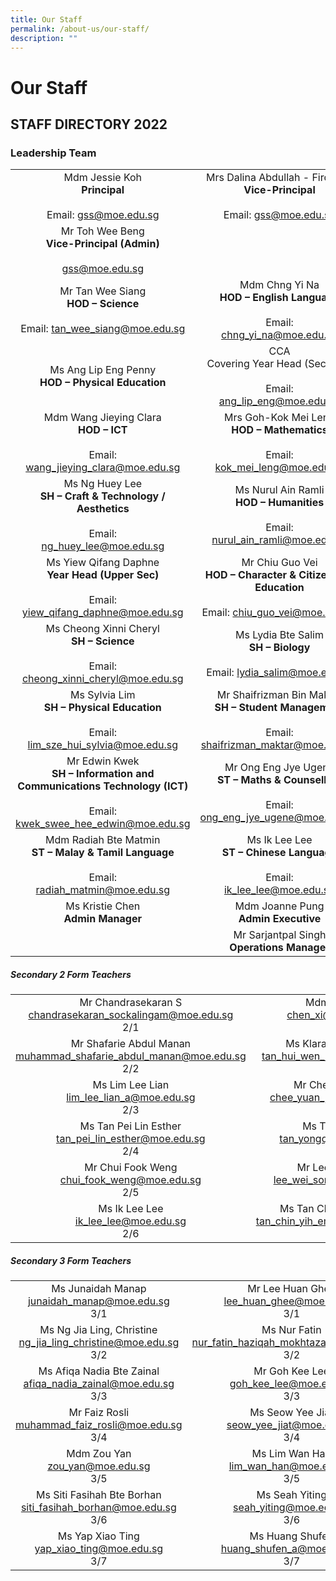 ```yaml
---
title: Our Staff
permalink: /about-us/our-staff/
description: ""
---
```

# **Our Staff**

## STAFF DIRECTORY 2022

### Leadership Team


|  	|  	|
|:---:	|:---:	|
| Mdm Jessie Koh<br>**Principal**<br><br> Email: [gss@moe.edu.sg](mailto:gss@moe.edu.sg) 	| Mrs Dalina Abdullah - Firdouse<br>**Vice-Principal**<br><br>  Email: [gss@moe.edu.sg](mailto:gss@moe.edu.sg) 	|
| Mr Toh Wee Beng<br>**Vice-Principal (Admin)**<br><br>  [gss@moe.edu.sg](mailto:gss@moe.edu.sg) 	|  	|
| Mr Tan Wee Siang<br>**HOD – Science**<br><br>  Email: [tan_wee_siang@moe.edu.sg](mailto:tan_wee_siang@moe.edu.sg)  	| Mdm Chng Yi Na<br>**HOD – English Language**<br><br> Email:  <br>[chng_yi_na@moe.edu.sg](mailto:chng_yi_na@moe.edu.sg)  	|
| Ms Ang Lip Eng Penny <br>**HOD – Physical Education** | CCA<br>Covering Year Head (Sec 2)**<br><br> Email:  <br>[ang_lip_eng@moe.edu.sg](mailto:ang_lip_eng@moe.edu.sg)  	| Ms Teoh Kah Min<br>**HOD – Mother Tongue Language**<br><br>  Email: [teoh_kah_min@moe.edu.sg](mailto:teoh_kah_min@moe.edu.sg)  	|
| Mdm Wang Jieying Clara <br>**HOD – ICT**<br><br>  Email: [wang_jieying_clara@moe.edu.sg](mailto:wang_jieying_clara@moe.edu.sg)  	| Mrs Goh-Kok Mei Leng<br>**HOD – Mathematics**<br><br> Email:  <br>[kok_mei_leng@moe.edu.sg](mailto:kok_mei_leng@moe.edu.sg) 	|
| Ms Ng Huey Lee<br>**SH – Craft &amp; Technology / Aesthetics**<br><br> Email:   <br>[ng_huey_lee@moe.edu.sg](mailto:ng_huey_lee@moe.edu.sg)  	| Ms Nurul Ain Ramli   <br>**HOD – Humanities**<br>     <br> Email:  <br>[nurul_ain_ramli@moe.edu.sg](mailto:nurul_ain_ramli@moe.edu.sg) 	|
| Ms Yiew Qifang Daphne<br>**Year Head (Upper Sec)**<br><br> Email:  <br>[yiew_qifang_daphne@moe.edu.sg](mailto:yiew_qifang_daphne@moe.edu.sg) 	| Mr Chiu Guo Vei<br>**HOD – Character &amp; Citizenship Education**<br><br>  Email: [chiu_guo_vei@moe.edu.sg](mailto:chiu_guo_vei@moe.edu.sg) 	|
| Ms Cheong Xinni Cheryl <br>**SH – Science**<br><br>  Email: [cheong_xinni_cheryl@moe.edu.sg](mailto:cheong_xinni_cheryl@moe.edu.sg)  	| Ms Lydia Bte Salim <br>**SH – Biology**<br><br>  Email: [lydia_salim@moe.edu.sg](mailto:lydia_salim@moe.edu.sg)  	|
|    Ms Sylvia Lim<br>**SH – Physical Education**<br><br>  Email:  <br>[lim_sze_hui_sylvia@moe.edu.sg](mailto:lim_sze_hui_sylvia@moe.edu.sg)  	| Mr Shaifrizman Bin Maktar<br>**SH – Student Management**<br><br> Email:   <br>[shaifrizman_maktar@moe.edu.sg](mailto:shaifrizman_maktar@moe.edu.sg)  	|
|  Mr Edwin Kwek<br>**SH – Information and Communications Technology (ICT)**<br><br>  Email: <br>[kwek_swee_hee_edwin@moe.edu.sg](mailto:kwek_swee_hee_edwin@moe.edu.sg) 	| Mr Ong Eng Jye Ugene <br>**ST – Maths &amp; Counselling**<br><br> Email:   <br>[ong_eng_jye_ugene@moe.edu.sg](mailto:ong_eng_jye_ugene@moe.edu.sg)  	|	|  Ms Maria Concepcion<br>**ST - English Language** <br><br> Email: [maria_cgb@moe.edu.sg](mailto:maria_cgb@moe.edu.sg) 	| Mdm Zou Yan <br>**ST – Chinese Language &amp; China Exchange Programme**<br><br> Email: [zou_yan@moe.edu.sg](mailto:zou_yan@moe.edu.sg)  	|
| Mdm Radiah Bte Matmin <br>**ST – Malay &amp; Tamil Language**<br><br>Email:<br>[radiah_matmin@moe.edu.sg](mailto:radiah_matmin@moe.edu.sg) 	| Ms Ik Lee Lee <br>**ST – Chinese Language**<br><br> Email: <br> [ik_lee_lee@moe.edu.sg](mailto:ik_lee_lee@moe.edu.sg)  	|
| Ms Kristie Chen<br>**Admin Manager** 	| Mdm Joanne Pung<br>**Admin Executive** 	|
|  	|  Mr Sarjantpal Singh <br>**Operations Manager** 	|


##### Secondary 2 Form Teachers

|  	|  	|  	|
|:---:	|:---:	|:---:	|
| Mr Chandrasekaran S<br>chandrasekaran_sockalingam@moe.edu.sg<br>2/1   	| Mdm Chen Xi<br>[chen_xi@moe.edu.sg](mailto:chen_xi@moe.edu.sg)<br>2/1  	|   	|
| Mr Shafarie Abdul Manan<br>[muhammad_shafarie_abdul_manan@moe.edu.sg](mailto:muhammad_shafarie_abdul_manan@moe.edu.sg) <br>2/2 	| Ms Klara Tan Hui Wen<br>[tan_hui_wen_klara@moe.edu.sg](mailto:tan_hui_wen_klara@moe.edu.sg) <br>2/2 	|   	|
| Ms Lim Lee Lian<br>[lim_lee_lian_a@moe.edu.sg](mailto:lim_lee_lian_a@moe.edu.sg)         <br> 2/3    	| Mr Chee Yuan Jun<br>[chee_yuan_jun@moe.edu.sg](mailto:chee_yuan_jun@moe.edu.sg)<br>  2/3   	| Mr Heriyadi Koh<br> [heriyadi_koh@moe.edu.sg](mailto:heriyadi_koh@moe.edu.sg) <br>2/3  	|
| Ms Tan Pei Lin Esther<br>[tan_pei_lin_esther@moe.edu.sg](mailto:tan_pei_lin_esther@moe.edu.sg)<br>2/4 	| Ms Tan Yongqi<br>[tan_yongqi@moe.edu.sg](mailto:tan_yongqi@moe.edu.sg)<br>2/4  	|  	|
| Mr Chui Fook Weng<br>[chui_fook_weng@moe.edu.sg](mailto:chui_fook_weng@moe.edu.sg)<br>2/5 	| Mr Lee Wei Song<br>[lee_wei_song@moe.edu.sg](mailto:lee_wei_song@moe.edu.sg)<br>2/5 	|   	|
| Ms Ik Lee Lee<br>[ik_lee_lee@moe.edu.sg](mailto:ik_lee_lee@moe.edu.sg)<br>2/6 	| Ms Tan Chin Yih Emilline<br>[tan_chin_yih_emilline@moe.edu.sg](mailto:tan_chin_yih_emilline@moe.edu.sg)<br>2/6 	|   	|

##### Secondary 3 Form Teachers

|  	|  	|
|:---:	|:---:	|
| Ms Junaidah Manap<br>[junaidah_manap@moe.edu.sg](mailto:junaidah_manap@moe.edu.sg)<br>3/1 	| Mr Lee Huan Ghee<br>[lee_huan_ghee@moe.edu.sg](maillto:lee_huan_ghee@moe.edu.sg)<br>3/1  	|
| Ms Ng Jia Ling, Christine<br>[ng_jia_ling_christine@moe.edu.sg](mailto:ng_jia_ling_christine@moe.edu.sg)<br>3/2 	| Ms Nur Fatin<br>[nur_fatin_haziqah_mokhtaza@moe.edu.sg](mailto:nur_fatin_haziqah_mokhtaza@moe.edu.sg)<br>3/2 	|
| Ms Afiqa Nadia Bte Zainal<br>[afiqa_nadia_zainal@moe.edu.sg](mailto:afiqa_nadia_zainal@moe.edu.sg)<br>3/3 	| Mr Goh Kee Lee<br>[goh_kee_lee@moe.edu.sg](mailto:goh_kee_lee@moe.edu.sg)<br>3/3 	|
| Mr Faiz Rosli<br>[muhammad_faiz_rosli@moe.edu.sg](mailto:muhammad_faiz_rosli@moe.edu.sg)<br>3/4 	| Ms Seow Yee Jiat<br>[seow_yee_jiat@moe.edu.sg](mailto:seow_yee_jiat@moe.edu.sg)<br>3/4 	|
|  Mdm Zou Yan <br>[zou_yan@moe.edu.sg](mailto:zou_yan@moe.edu.sg) <br>3/5 	| Ms Lim Wan Han<br>[lim_wan_han@moe.edu.sg](mailto:lim_wan_han@moe.edu.sg)<br>3/5  	|
| Ms Siti Fasihah Bte Borhan <br>[siti_fasihah_borhan@moe.edu.sg](mailto:siti_fasihah_borhan@moe.edu.sg)<br>3/6   	| Ms Seah Yiting<br>[seah_yiting@moe.edu.sg](mailto:seah_yiting@moe.edu.sg)<br>3/6 	|
|  Ms Yap Xiao Ting<br> [ yap_xiao_ting@moe.edu.sg](mailto:yap_xiao_ting@moe.edu.sg)<br>3/7 	| Ms Huang Shufen<br>[huang_shufen_a@moe.edu.sg](mailto:huang_shufen_a@moe.edu.sg)<br>3/7 	|
